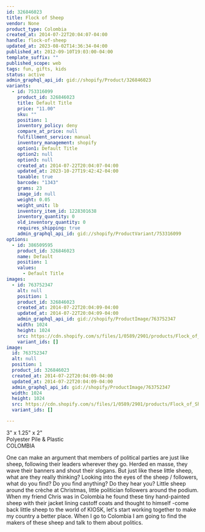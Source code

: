 ```yaml
---
id: 326846023
title: Flock of Sheep
vendor: None
product_type: Colombia
created_at: 2014-07-22T20:04:07-04:00
handle: flock-of-sheep
updated_at: 2023-08-02T14:36:34-04:00
published_at: 2012-09-10T19:03:00-04:00
template_suffix: ""
published_scope: web
tags: fun, gifts, kids
status: active
admin_graphql_api_id: gid://shopify/Product/326846023
variants:
  - id: 753316099
    product_id: 326846023
    title: Default Title
    price: "11.00"
    sku: ""
    position: 1
    inventory_policy: deny
    compare_at_price: null
    fulfillment_service: manual
    inventory_management: shopify
    option1: Default Title
    option2: null
    option3: null
    created_at: 2014-07-22T20:04:07-04:00
    updated_at: 2023-10-27T19:42:42-04:00
    taxable: true
    barcode: "1343"
    grams: 23
    image_id: null
    weight: 0.05
    weight_unit: lb
    inventory_item_id: 1228301638
    inventory_quantity: 0
    old_inventory_quantity: 0
    requires_shipping: true
    admin_graphql_api_id: gid://shopify/ProductVariant/753316099
options:
  - id: 386509595
    product_id: 326846023
    name: Default
    position: 1
    values:
      - Default Title
images:
  - id: 763752347
    alt: null
    position: 1
    product_id: 326846023
    created_at: 2014-07-22T20:04:09-04:00
    updated_at: 2014-07-22T20:04:09-04:00
    admin_graphql_api_id: gid://shopify/ProductImage/763752347
    width: 1024
    height: 1024
    src: https://cdn.shopify.com/s/files/1/0589/2901/products/Flock_of_Sheep_1-1887905252-O.jpeg?v=1406073849
    variant_ids: []
image:
  id: 763752347
  alt: null
  position: 1
  product_id: 326846023
  created_at: 2014-07-22T20:04:09-04:00
  updated_at: 2014-07-22T20:04:09-04:00
  admin_graphql_api_id: gid://shopify/ProductImage/763752347
  width: 1024
  height: 1024
  src: https://cdn.shopify.com/s/files/1/0589/2901/products/Flock_of_Sheep_1-1887905252-O.jpeg?v=1406073849
  variant_ids: []

---
```


3" x 1.25" x 2"  
Polyester Pile & Plastic  
COLOMBIA

One can make an argument that members of political parties are just like sheep, following their leaders wherever they go. Herded en masse, they wave their banners and shout their slogans. But just like these little sheep, what are they really thinking? Looking into the eyes of the sheep / followers, what do you find? Do you find anything? Do they hear you? Little sheep around the crèche at Christmas, little politician followers around the podium. When my friend Chris was in Colombia he found these tiny hand-painted sheep with their jacket lining castoff coats and thought to himself -come back little sheep to the world of KIOSK, let's start working together to make my country a better place. When I go to Colombia I am going to find the makers of these sheep and talk to them about politics.